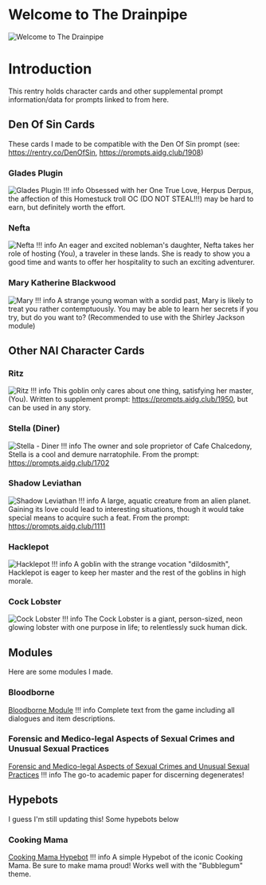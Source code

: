 # Welcome to The Drainpipe
![Welcome to The Drainpipe](https://files.catbox.moe/4mi37t.jpg)

# Introduction
This rentry holds character cards and other supplemental prompt information/data for prompts linked to from here.

## Den Of Sin Cards
These cards I made to be compatible with the Den Of Sin prompt (see: https://rentry.co/DenOfSin, https://prompts.aidg.club/1908)

### Glades Plugin
![Glades Plugin](https://files.catbox.moe/ukhfzz.png)
!!! info
	Obsessed with her One True Love, Herpus Derpus, the affection of this Homestuck troll OC (DO NOT STEAL!!!) may be hard to earn, but definitely worth the effort.

### Nefta
![Nefta](https://files.catbox.moe/2xswwx.png)
!!! info
	An eager and excited nobleman's daughter, Nefta takes her role of hosting (You), a traveler in these lands. She is ready to show you a good time and wants to offer her hospitality to such an exciting adventurer.

### Mary Katherine Blackwood
![Mary](https://files.catbox.moe/t9nhhw.png)
!!! info
	A strange young woman with a sordid past, Mary is likely to treat you rather contemptuously. You may be able to learn her secrets if you try, but do you want to? (Recommended to use with the Shirley Jackson module)

## Other NAI Character Cards

### Ritz
![Ritz](https://files.catbox.moe/blhu1k.png)
!!! info
	This goblin only cares about one thing, satisfying her master, (You). Written to supplement prompt: https://prompts.aidg.club/1950, but can be used in any story.

### Stella (Diner)
![Stella - Diner](https://files.catbox.moe/rm4yer.png)
!!! info
	The owner and sole proprietor of Cafe Chalcedony, Stella is a cool and demure narratophile. From the prompt: https://prompts.aidg.club/1702

### Shadow Leviathan
![Shadow Leviathan](https://files.catbox.moe/lojhw0.png)
!!! info
	A large, aquatic creature from an alien planet. Gaining its love could lead to interesting situations, though it would take special means to acquire such a feat. From the prompt: https://prompts.aidg.club/1111

### Hacklepot
![Hacklepot](https://files.catbox.moe/ktbkr0.png)
!!! info
	A goblin with the strange vocation "dildosmith", Hacklepot is eager to keep her master and the rest of the goblins in high morale.

### Cock Lobster
![Cock Lobster](https://files.catbox.moe/q6y8ue.png)
!!! info
	The Cock Lobster is a giant, person-sized, neon glowing lobster with one purpose in life; to relentlessly suck human dick.

## Modules
Here are some modules I made.

### Bloodborne
[Bloodborne Module](https://files.catbox.moe/zqzw5c.module)
!!! info
	Complete text from the game including all dialogues and item descriptions.

### Forensic and Medico-legal Aspects of Sexual Crimes and Unusual Sexual Practices
[Forensic and Medico-legal Aspects of Sexual Crimes and Unusual Sexual Practices](https://files.catbox.moe/b42b4p.module)
!!! info
	The go-to academic paper for discerning degenerates!

## Hypebots
I guess I'm still updating this! Some hypebots below

### Cooking Mama
[Cooking Mama Hypebot](https://files.catbox.moe/302b82.css)
!!! info
	A simple Hypebot of the iconic Cooking Mama. Be sure to make mama proud! Works well with the "Bubblegum" theme.